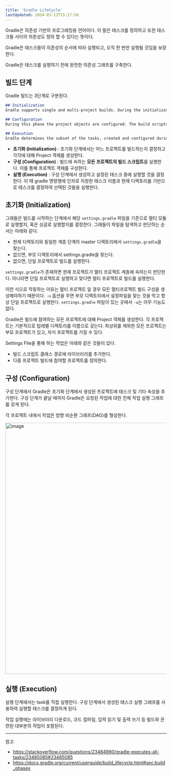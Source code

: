 ```yaml
---
title: 'Gradle LifeCycle'
lastUpdated: 2024-03-13T15:17:56
---
```


Gradle은 의존성 기반의 프로그래밍용 언어이다. 이 말은 태스크를 정의하고 또한 태스크들 사이의 의존성도 정의 할 수 있다는 뜻이다.

Gradle은 태스크들이 의존성의 순서에 따라 실행되고, 오직 한 번만 실행될 것임을 보장한다.

Gradle은 태스크를 실행하기 전에 완전한 의존성 그래프를 구축한다.

## 빌드 단계

Gradle 빌드는 3단계로 구분된다.

```md
## Initialization
Gradle supports single and multi-project builds. During the initialization phase, Gradle determines which projects are going to take part in the build, and creates a Project instance for each of these projects.

## Configuration
During this phase the project objects are configured. The build scripts of all projects which are part of the build are executed.

## Execution
Gradle determines the subset of the tasks, created and configured during the configuration phase, to be executed. The subset is determined by the task name arguments passed to the gradle command and the current directory. Gradle then executes each of the selected tasks.
```

- **초기화 (Initialization)** : 초기화 단계에서는 어느 프로젝트를 빌드하는지 결정하고 각각에 대해 Project 객체를 생성한다.
- **구성 (Configuration)** : 빌드에 속하는 **모든 프로젝트의 빌드 스크립트**를 실행한다. 이를 통해 프로젝트 객체를 구성한다.
- **실행 (Execution)** : 구성 단계에서 생성하고 설정된 태스크 중에 실행할 것을 결정한다. 이 때 gradle 명령행에 인자로 지정한 태스크 이름과 현재 디렉토리를 기반으로 태스크를 결정하여 선택된 것들을 실행한다.

## 초기화 (Initialization)

그래들은 빌드를 시작하는 단계에서 해당 `settings.gradle` 파일을 기준으로 멀티 모듈로 실행할지, 혹은 싱글로 실행할지를 결정한다. 그래들이 파일을 탐색하고 판단하는 순서는 아래와 같다.

- 현재 디렉토리와 동일한 계층 단계의 master 디렉토리에서 `settings.gradle`을 찾는다.
- 없으면, 부모 디렉토리에서 settings.gradle을 찾는다.
- 없으면, 단일 프로젝트로 빌드를 실행한다.
  
`settings.gradle`가 존재하면 현재 프로젝트가 멀티 프로젝트 계층에 속하는지 판단한다. 아니라면 단일 프로젝트로 실행하고 맞다면 멀티 프로젝트로 빌드를 실행한다.

이런 식으로 작동하는 이유는 멀티 프로젝트 일 경우 모든 멀티프로젝트 빌드 구성을 생성해야하기 때문이다. `-u` 옵션을 주면 부모 디렉토리에서 설정파일을 찾는 것을 막고 항상 단일 프로젝트로 실행한다. `settings.gradle` 파일이 있는 곳에서 `-u`는 아무 기능도 없다.

Gradle은 빌드에 참여하는 모든 프로젝트에 대해 Project 객체를 생성한다. 각 프로젝트는 기본적으로 탑레벨 디렉토리를 이름으로 갖는다. 최상위를 제외한 모든 프로젝트는 부모 프로젝트가 있고, 자식 프로젝트를 가질 수 있다.

Settings File을 통해 하는 작업은 아래와 같은 것들이 있다.

- 빌드 스크립트 클래스 경로에 라이브러리를 추가한다.
- 다중 프로젝트 빌드에 참여할 프로젝트를 정의한다.

## 구성 (Configuration)

구성 단계에서 Gradle은 초기화 단계에서 생성된 프로젝트에 태스크 및 기타 속성을 추가한다. 구성 단계가 끝날 때까지 Gradle은 요청된 작업에 대한 전체 작업 실행 그래프를 갖게 된다.

각 프로젝트 내에서 작업은 방향 비순환 그래프(DAG)를 형성한다.

<img width="784" alt="image" src="https://user-images.githubusercontent.com/81006587/230752723-586f4e22-b76e-41c7-a714-461f3ee8339f.png">


## 실행 (Execution)

실행 단계에서는 task를 직접 실행한다. 구성 단계에서 생성된 태스크 실행 그래프를 사용하여 실행할 태스크를 결정하게 된다.

작업 실행에는 라이브러리 다운로드, 코드 컴파일, 입력 읽기 및 출력 쓰기 등 빌드와 관련된 대부분의 작업이 포함된다.


---

참고

- https://stackoverflow.com/questions/23484960/gradle-executes-all-tasks/23485085#23485085
- https://docs.gradle.org/current/userguide/build_lifecycle.html#sec:build_phases